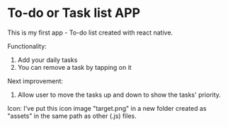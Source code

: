 # To-do or Task list APP
This is my first app - To-do list created with react native. 

Functionality:
1. Add your daily tasks
2. You can remove a task by tapping on it

Next improvement:
1. Allow user to move the tasks up and down to show the tasks' priority.


Icon:
I've put this icon image "target.png" in a new folder created as "assets" in the same path as other (.js) files.

